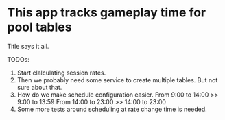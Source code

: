 # This app tracks gameplay time for pool tables

Title says it all.

TODOs:

1. Start clalculating session rates.
2. Then we probably need some service to create multiple tables. But not sure about that.
3. How do we make schedule configuration easier.
From 9:00 to 14:00   >> 9:00 to 13:59
From 14:00 to 23:00  >> 14:00 to 23:00
4. Some more tests around scheduling at rate change time is needed.
